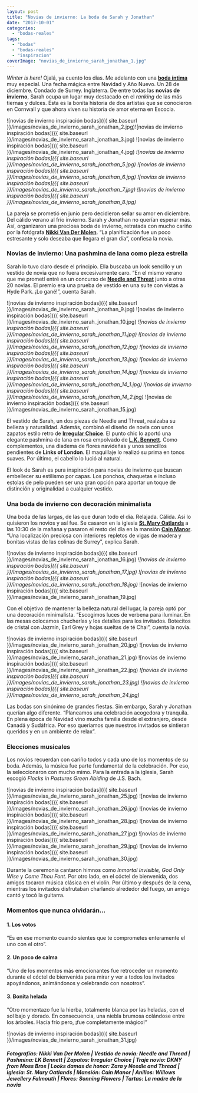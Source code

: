 ```yaml
---
layout: post
title: "Novias de invierno: La boda de Sarah y Jonathan"
date: "2017-10-01"
categories: 
  - "bodas-reales"
tags: 
  - "bodas"
  - "bodas-reales"
  - "inspiracion"
coverImage: "novias_de_invierno_sarah_jonathan_1.jpg"
---
```


_Winter is here!_ Ojalá, ya cuento los días. Me adelanto con una [**boda íntima**](https://petitpleasures.com/boda-intima-catie-roger/) muy especial. Una fecha mágica entre Navidad y Año Nuevo. Un 28 de diciembre. Condado de Surrey. Inglaterra. De entre todas las **novias de invierno**, Sarah ocupa un lugar muy destacado en el _ranking_ de las más tiernas y dulces. Ésta es la bonita historia de dos artistas que se conocieron en Cornwall y que ahora viven su historia de amor eterna en Escocia.

  ![novias de invierno inspiración bodas]({{ site.baseurl }}/images/novias_de_invierno_sarah_jonathan_2.jpg)![novias de invierno inspiración bodas]({{ site.baseurl }}/images/novias_de_invierno_sarah_jonathan_3.jpg) ![novias de invierno inspiración bodas]({{ site.baseurl }}/images/novias_de_invierno_sarah_jonathan_4.jpg) *![novias de invierno inspiración bodas]({{ site.baseurl }}/images/novias_de_invierno_sarah_jonathan_5.jpg)*   *![novias de invierno inspiración bodas]({{ site.baseurl }}/images/novias_de_invierno_sarah_jonathan_6.jpg)*  *![novias de invierno inspiración bodas]({{ site.baseurl }}/images/novias_de_invierno_sarah_jonathan_7.jpg)*   *![novias de invierno inspiración bodas]({{ site.baseurl }}/images/novias_de_invierno_sarah_jonathan_8.jpg)* 

La pareja se prometió en junio pero decidieron sellar su amor en diciembre. Del cálido verano al frío invierno. Sarah y Jonathan no querían esperar más. Así, organizaron una preciosa boda de invierno, retratada con mucho cariño por la fotógrafa [**Nikki Van Der Molen**](http://www.nikkivandermolen.com/). “La planificación fue un poco estresante y solo deseaba que llegara el gran día”, confiesa la novia.

### Novias de invierno: Una pashmina de lana como pieza estrella

Sarah lo tuvo claro desde el principio. Ella buscaba un look sencillo y un vestido de novia que no fuera excesivamente caro. “En el mismo verano que me prometí entré en un concurso de [**Needle and Threat**](http://www.needleandthread.com/uk/) junto a otras 20 novias. El premio era una prueba de vestido en una suite con vistas a Hyde Park. ¡Lo gané!”, cuenta Sarah.

  ![novias de invierno inspiración bodas]({{ site.baseurl }}/images/novias_de_invierno_sarah_jonathan_9.jpg) ![novias de invierno inspiración bodas]({{ site.baseurl }}/images/novias_de_invierno_sarah_jonathan_10.jpg) *![novias de invierno inspiración bodas]({{ site.baseurl }}/images/novias_de_invierno_sarah_jonathan_11.jpg)*   *![novias de invierno inspiración bodas]({{ site.baseurl }}/images/novias_de_invierno_sarah_jonathan_12.jpg)*  *![novias de invierno inspiración bodas]({{ site.baseurl }}/images/novias_de_invierno_sarah_jonathan_13.jpg)*  *![novias de invierno inspiración bodas]({{ site.baseurl }}/images/novias_de_invierno_sarah_jonathan_14.jpg)*  *![novias de invierno inspiración bodas]({{ site.baseurl }}/images/novias_de_invierno_sarah_jonathan_14_1.jpg)*  *![novias de invierno inspiración bodas]({{ site.baseurl }}/images/novias_de_invierno_sarah_jonathan_14_2.jpg)* ![novias de invierno inspiración bodas]({{ site.baseurl }}/images/novias_de_invierno_sarah_jonathan_15.jpg)

El vestido de Sarah, un dos piezas de Needle and Threat, realzaba su belleza y naturalidad. Además, combinó el diseño de novia con unos zapatos estilo retro de [**Irregular Choice**](https://www.irregularchoice.com/). El punto chic lo aportó una elegante pashmina de lana en rosa empolvado de [**L.K. Bennett**](https://www.lkbennett.com/). Como complementos, una diadema de flores navideñas y unos sencillos pendientes de **Links of London**. El maquillaje lo realizó su prima en tonos suaves. Por último, el cabello lo lució al natural.

El look de Sarah es pura inspiración para novias de invierno que buscan embellecer su estilismo por capas. Los ponchos, chaquetas e incluso estolas de pelo pueden ser una gran opción para aportar un toque de distinción y originalidad a cualquier vestido.

### Una boda de invierno con decoración minimalista

Una boda de las largas, de las que duran todo el día. Relajada. Cálida. Así lo quisieron los novios y así fue. Se casaron en la iglesia [**St. Mary Oatlands**](http://www.oatlandschurch.org.uk/) a las 10:30 de la mañana y pasaron el resto del día en la mansión [**Cain Manor**](https://bijouweddingvenues.co.uk/cain-manor-wedding-venue-surrey/about-the-venue). “Una localización preciosa con interiores repletos de vigas de madera y bonitas vistas de las colinas de Surrey”, explica Sarah.

  ![novias de invierno inspiración bodas]({{ site.baseurl }}/images/novias_de_invierno_sarah_jonathan_16.jpg) *![novias de invierno inspiración bodas]({{ site.baseurl }}/images/novias_de_invierno_sarah_jonathan_17.jpg)*  *![novias de invierno inspiración bodas]({{ site.baseurl }}/images/novias_de_invierno_sarah_jonathan_18.jpg)* ![novias de invierno inspiración bodas]({{ site.baseurl }}/images/novias_de_invierno_sarah_jonathan_19.jpg)

Con el objetivo de mantener la belleza natural del lugar, la pareja optó por una decoración minimalista. “Escogimos luces de verbena para iluminar. En las mesas colocamos chucherías y los detalles para los invitados. Botecitos de cristal con Jazmín, Earl Grey y hojas sueltas de té Chai”, cuenta la novia.

  ![novias de invierno inspiración bodas]({{ site.baseurl }}/images/novias_de_invierno_sarah_jonathan_20.jpg) ![novias de invierno inspiración bodas]({{ site.baseurl }}/images/novias_de_invierno_sarah_jonathan_21.jpg) ![novias de invierno inspiración bodas]({{ site.baseurl }}/images/novias_de_invierno_sarah_jonathan_22.jpg) *![novias de invierno inspiración bodas]({{ site.baseurl }}/images/novias_de_invierno_sarah_jonathan_23.jpg)*   *![novias de invierno inspiración bodas]({{ site.baseurl }}/images/novias_de_invierno_sarah_jonathan_24.jpg)* 

Las bodas son sinónimo de grandes fiestas. Sin embargo, Sarah y Jonathan querían algo diferente. “Planeamos una celebración acogedora y tranquila. En plena época de Navidad vino mucha familia desde el extranjero, desde Canadá y Sudáfrica. Por eso queríamos que nuestros invitados se sintieran queridos y en un ambiente de relax”.

### Elecciones musicales

Los novios recuerdan con cariño todos y cada uno de los momentos de su boda. Además, la música fue parte fundamental de la celebración. Por eso, la seleccionaron con mucho mimo. Para la entrada a la iglesia, Sarah escogió _Flocks in Pastures Green Abiding_ de J.S. Bach.

![novias de invierno inspiración bodas]({{ site.baseurl }}/images/novias_de_invierno_sarah_jonathan_25.jpg) ![novias de invierno inspiración bodas]({{ site.baseurl }}/images/novias_de_invierno_sarah_jonathan_26.jpg) ![novias de invierno inspiración bodas]({{ site.baseurl }}/images/novias_de_invierno_sarah_jonathan_28.jpg) ![novias de invierno inspiración bodas]({{ site.baseurl }}/images/novias_de_invierno_sarah_jonathan_27.jpg) ![novias de invierno inspiración bodas]({{ site.baseurl }}/images/novias_de_invierno_sarah_jonathan_29.jpg) ![novias de invierno inspiración bodas]({{ site.baseurl }}/images/novias_de_invierno_sarah_jonathan_30.jpg)

Durante la ceremonia cantaron himnos como _Inmortal Invisible, God Only Wise_ y _Come Thou Font_. Por otro lado, en el cóctel de bienvenida, dos amigos tocaron música clásica en el violín. Por último y después de la cena, mientras los invitados disfrutaban charlando alrededor del fuego, un amigo cantó y tocó la guitarra.

### Momentos que nunca olvidarán...

#### 1\. Los votos

“Es en ese momento cuando sientes que te comprometes enteramente el uno con el otro”.

#### 2\. Un poco de calma

“Uno de los momentos más emocionantes fue retroceder un momento durante el cóctel de bienvenida para mirar y ver a todos los invitados apoyándonos, animándonos y celebrando con nosotros”.

#### 3\. Bonita helada

“Otro momentazo fue la hierba, totalmente blanca por las heladas, con el sol bajo y dorado. En consecuencia, una niebla brumosa colándose entre los árboles. Hacía frío pero, ¡fue completamente mágico!”

![novias de invierno inspiración bodas]({{ site.baseurl }}/images/novias_de_invierno_sarah_jonathan_31.jpg)

##### **Fotografías:** Nikki Van Der Molen | **Vestido de novia:** Needle and Thread | **Pashmina:** LK Bennett | **Zapatos:** Irregular Choice | **Traje novio:** DKNY from Moss Bros | **Looks damas de honor:** Zara y Needle and Thread | **Iglesia:** St. Mary Oatlands | **Mansión:** Cain Manor | **Anillos:** Willows Jewellery Falmouth | **Flores:** Sonning Flowers | **Tartas:** La madre de la novia
